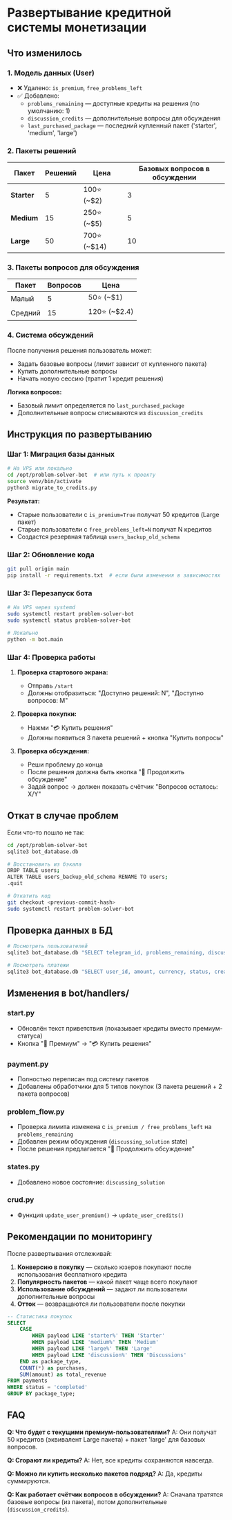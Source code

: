 # Развертывание кредитной системы монетизации

## Что изменилось

### 1. **Модель данных (User)**
- ❌ Удалено: `is_premium`, `free_problems_left`
- ✅ Добавлено:
  - `problems_remaining` — доступные кредиты на решения (по умолчанию: 1)
  - `discussion_credits` — дополнительные вопросы для обсуждения
  - `last_purchased_package` — последний купленный пакет ('starter', 'medium', 'large')

### 2. **Пакеты решений**

| Пакет | Решений | Цена | Базовых вопросов в обсуждении |
|-------|---------|------|-------------------------------|
| **Starter** | 5 | 100⭐ (~$2) | 3 |
| **Medium** | 15 | 250⭐ (~$5) | 5 |
| **Large** | 50 | 700⭐ (~$14) | 10 |

### 3. **Пакеты вопросов для обсуждения**

| Пакет | Вопросов | Цена |
|-------|----------|------|
| Малый | 5 | 50⭐ (~$1) |
| Средний | 15 | 120⭐ (~$2.4) |

### 4. **Система обсуждений**

После получения решения пользователь может:
- Задать базовые вопросы (лимит зависит от купленного пакета)
- Купить дополнительные вопросы
- Начать новую сессию (тратит 1 кредит решения)

**Логика вопросов:**
- Базовый лимит определяется по `last_purchased_package`
- Дополнительные вопросы списываются из `discussion_credits`

## Инструкция по развертыванию

### Шаг 1: Миграция базы данных

```bash
# На VPS или локально
cd /opt/problem-solver-bot  # или путь к проекту
source venv/bin/activate
python3 migrate_to_credits.py
```

**Результат:**
- Старые пользователи с `is_premium=True` получат 50 кредитов (Large пакет)
- Старые пользователи с `free_problems_left=N` получат N кредитов
- Создастся резервная таблица `users_backup_old_schema`

### Шаг 2: Обновление кода

```bash
git pull origin main
pip install -r requirements.txt  # если были изменения в зависимостях
```

### Шаг 3: Перезапуск бота

```bash
# На VPS через systemd
sudo systemctl restart problem-solver-bot
sudo systemctl status problem-solver-bot

# Локально
python -m bot.main
```

### Шаг 4: Проверка работы

1. **Проверка стартового экрана:**
   - Отправь `/start`
   - Должны отобразиться: "Доступно решений: N", "Доступно вопросов: M"

2. **Проверка покупки:**
   - Нажми "💳 Купить решения"
   - Должны появиться 3 пакета решений + кнопка "Купить вопросы"

3. **Проверка обсуждения:**
   - Реши проблему до конца
   - После решения должна быть кнопка "💬 Продолжить обсуждение"
   - Задай вопрос → должен показать счётчик "Вопросов осталось: X/Y"

## Откат в случае проблем

Если что-то пошло не так:

```bash
cd /opt/problem-solver-bot
sqlite3 bot_database.db

# Восстановить из бэкапа
DROP TABLE users;
ALTER TABLE users_backup_old_schema RENAME TO users;
.quit

# Откатить код
git checkout <previous-commit-hash>
sudo systemctl restart problem-solver-bot
```

## Проверка данных в БД

```bash
# Посмотреть пользователей
sqlite3 bot_database.db "SELECT telegram_id, problems_remaining, discussion_credits, last_purchased_package FROM users;"

# Посмотреть платежи
sqlite3 bot_database.db "SELECT user_id, amount, currency, status, created_at FROM payments ORDER BY created_at DESC LIMIT 10;"
```

## Изменения в bot/handlers/

### start.py
- Обновлён текст приветствия (показывает кредиты вместо премиум-статуса)
- Кнопка "💎 Премиум" → "💳 Купить решения"

### payment.py
- Полностью переписан под систему пакетов
- Добавлены обработчики для 5 типов покупок (3 пакета решений + 2 пакета вопросов)

### problem_flow.py
- Проверка лимита изменена с `is_premium / free_problems_left` на `problems_remaining`
- Добавлен режим обсуждения (`discussing_solution` state)
- После решения предлагается "💬 Продолжить обсуждение"

### states.py
- Добавлено новое состояние: `discussing_solution`

### crud.py
- Функция `update_user_premium()` → `update_user_credits()`

## Рекомендации по мониторингу

После развертывания отслеживай:
1. **Конверсию в покупку** — сколько юзеров покупают после использования бесплатного кредита
2. **Популярность пакетов** — какой пакет чаще всего покупают
3. **Использование обсуждений** — задают ли пользователи дополнительные вопросы
4. **Отток** — возвращаются ли пользователи после покупки

```sql
-- Статистика покупок
SELECT
    CASE
        WHEN payload LIKE 'starter%' THEN 'Starter'
        WHEN payload LIKE 'medium%' THEN 'Medium'
        WHEN payload LIKE 'large%' THEN 'Large'
        WHEN payload LIKE 'discussion%' THEN 'Discussions'
    END as package_type,
    COUNT(*) as purchases,
    SUM(amount) as total_revenue
FROM payments
WHERE status = 'completed'
GROUP BY package_type;
```

## FAQ

**Q: Что будет с текущими премиум-пользователями?**
A: Они получат 50 кредитов (эквивалент Large пакета) + пакет 'large' для базовых вопросов.

**Q: Сгорают ли кредиты?**
A: Нет, все кредиты сохраняются навсегда.

**Q: Можно ли купить несколько пакетов подряд?**
A: Да, кредиты суммируются.

**Q: Как работает счётчик вопросов в обсуждении?**
A: Сначала тратятся базовые вопросы (из пакета), потом дополнительные (`discussion_credits`).
